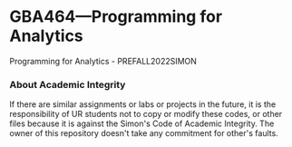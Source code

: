 # GBA464—Programming for Analytics


Programming for Analytics - PREFALL2022SIMON



### About Academic Integrity

If there are similar assignments or labs or projects in the future, it is the responsibility of UR students not to copy or modify these codes, or other files because it is against the Simon's Code of Academic Integrity. The owner of this repository doesn't take any commitment for other's faults.

